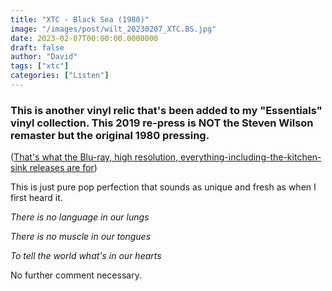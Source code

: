 ```yaml
---
title: "XTC - Black Sea (1980)"
image: "/images/post/wilt_20230207_XTC.BS.jpg"
date: 2023-02-07T00:00:00.0000000
draft: false
author: "David"
tags: ["xtc"]
categories: ["Listen"]
---
```

### This is another vinyl relic that's been added to my "Essentials" vinyl collection. This 2019 re-press is NOT the Steven Wilson remaster but the original 1980 pressing.

 ([That's what the Blu-ray, high resolution, everything-including-the-kitchen-sink releases are for](http://www.shutupandlisten.co.nz/what-im-listening-too/2020/1/7/xtc-black-sea-2017-steven-wilson-mix-1980))

 This is just pure pop perfection that sounds as unique and fresh as when I first heard it. 

*There is no language in our lungs*

*There is no muscle in our tongues*

*To tell the world what's in our hearts*

 No further comment necessary.